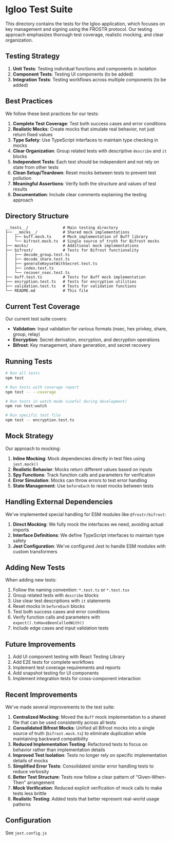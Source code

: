 # Igloo Test Suite

This directory contains the tests for the Igloo application, which focuses on key management and signing using the FROSTR protocol. Our testing approach emphasizes thorough test coverage, realistic mocking, and clear organization.

## Testing Strategy

1. **Unit Tests**: Testing individual functions and components in isolation
2. **Component Tests**: Testing UI components (to be added)
3. **Integration Tests**: Testing workflows across multiple components (to be added)

## Best Practices

We follow these best practices for our tests:

1. **Complete Test Coverage**: Test both success cases and error conditions
2. **Realistic Mocks**: Create mocks that simulate real behavior, not just return fixed values
3. **Type Safety**: Use TypeScript interfaces to maintain type checking in mocks
4. **Clear Organization**: Group related tests with descriptive `describe` and `it` blocks
5. **Independent Tests**: Each test should be independent and not rely on state from other tests
6. **Clean Setup/Teardown**: Reset mocks between tests to prevent test pollution
7. **Meaningful Assertions**: Verify both the structure and values of test results
8. **Documentation**: Include clear comments explaining the testing approach

## Directory Structure

```
__tests__/               # Main testing directory
├── __mocks__/           # Shared mock implementations 
│   ├── buff.mock.ts     # Mock implementation of Buff library
│   └── bifrost.mock.ts  # Single source of truth for Bifrost mocks
├── mocks/               # Additional mock implementations
├── bifrost/             # Tests for Bifrost functionality
│   ├── decode_group.test.ts
│   ├── decode_share.test.ts
│   ├── generateKeysetWithSecret.test.ts
│   ├── index.test.ts
│   └── recover_nsec.test.ts
├── buff.test.ts         # Tests for Buff mock implementation
├── encryption.test.ts   # Tests for encryption utilities
├── validation.test.ts   # Tests for validation functions
└── README.md            # This file
```

## Current Test Coverage

Our current test suite covers:

- **Validation**: Input validation for various formats (nsec, hex privkey, share, group, relay)
- **Encryption**: Secret derivation, encryption, and decryption operations
- **Bifrost**: Key management, share generation, and secret recovery

## Running Tests

```bash
# Run all tests
npm test

# Run tests with coverage report
npm test -- --coverage

# Run tests in watch mode (useful during development)
npm run test:watch

# Run specific test file
npm test -- encryption.test.ts
```

## Mock Strategy

Our approach to mocking:

1. **Inline Mocking**: Mock dependencies directly in test files using `jest.mock()`
2. **Realistic Behavior**: Mocks return different values based on inputs
3. **Spy Functions**: Track function calls and parameters for verification
4. **Error Simulation**: Mocks can throw errors to test error handling
5. **State Management**: Use `beforeEach` to reset mocks between tests

## Handling External Dependencies

We've implemented special handling for ESM modules like `@frostr/bifrost`:

1. **Direct Mocking**: We fully mock the interfaces we need, avoiding actual imports
2. **Interface Definitions**: We define TypeScript interfaces to maintain type safety
3. **Jest Configuration**: We've configured Jest to handle ESM modules with custom transformers

## Adding New Tests

When adding new tests:

1. Follow the naming convention: `*.test.ts` or `*.test.tsx`
2. Group related tests with `describe` blocks
3. Use clear test descriptions with `it` statements
4. Reset mocks in `beforeEach` blocks
5. Test both success cases and error conditions
6. Verify function calls and parameters with `expect().toHaveBeenCalledWith()`
7. Include edge cases and input validation tests

## Future Improvements

1. Add UI component testing with React Testing Library
2. Add E2E tests for complete workflows
3. Implement test coverage requirements and reports
4. Add snapshot testing for UI components
5. Implement integration tests for cross-component interaction

## Recent Improvements

We've made several improvements to the test suite:

1. **Centralized Mocking**: Moved the `Buff` mock implementation to a shared file that can be used consistently across all tests
2. **Consolidated Bifrost Mocks**: Unified all Bifrost mocks into a single source of truth (`bifrost.mock.ts`) to eliminate duplication while maintaining backward compatibility
3. **Reduced Implementation Testing**: Refactored tests to focus on behavior rather than implementation details
4. **Improved Test Isolation**: Tests no longer rely on specific implementation details of mocks
5. **Simplified Error Tests**: Consolidated similar error handling tests to reduce verbosity
6. **Better Test Structure**: Tests now follow a clear pattern of "Given-When-Then" arrangement
7. **Mock Verification**: Reduced explicit verification of mock calls to make tests less brittle
8. **Realistic Testing**: Added tests that better represent real-world usage patterns

## Configuration

See `jest.config.js`